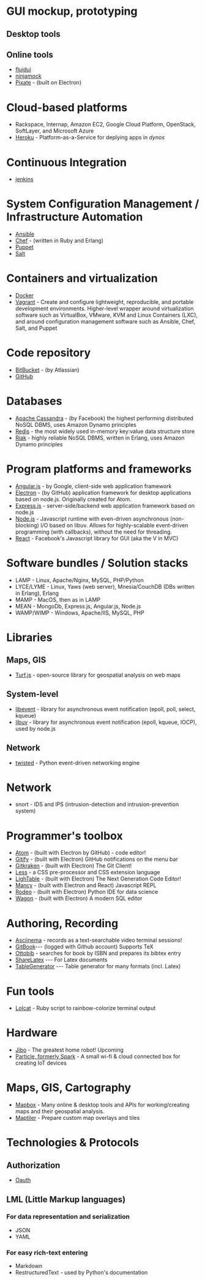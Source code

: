 # GUI mockup, prototyping

## Desktop tools

## Online tools

* [fluidui](https://fluidui.com)
* [ninjamock](https://ninjamock.com)
* [Pixate](http://www.pixate.com/) - (built on Electron)

# Cloud-based platforms
* Rackspace, Internap, Amazon EC2, Google Cloud Platform, OpenStack, SoftLayer, and Microsoft Azure
* [Heroku](https://www.heroku.com/platform) - Platform-as-a-Service for deplying apps in *dynos*

# Continuous Integration

* [jenkins](https://jenkins-ci.org/)

# System Configuration Management / Infrastructure Automation
* [Ansible](http://www.ansible.com/)
* [Chef](https://www.chef.io/chef/) - (written in Ruby and Erlang)
* [Puppet](https://puppetlabs.com/)
* [Salt](http://saltstack.com/)

# Containers and virtualization
* [Docker](https://www.docker.com/)
* [Vagrant](https://www.vagrantup.com/) - Create and configure lightweight, reproducible, and portable development environments. Higher-level wrapper around virtualization software such as VirtualBox, VMware, KVM and Linux Containers (LXC), and around configuration management software such as Ansible, Chef, Salt, and Puppet


# Code repository
* [BitBucket](https://bitbucket.org) - (by Atlassian)
* [GitHub](https://github.com)

# Databases
* [Apache Cassandra](http://cassandra.apache.org/) - (by Facebook) the highest performing distributed NoSQL DBMS, uses Amazon Dynamo principles
* [Redis](http://redis.io/) - the most widely used in-memory key:value data structure store
* [Riak](http://basho.com/products/#riak) - highly reliable NoSQL DBMS, written in Erlang, uses Amazon Dynamo principles

# Program platforms and frameworks

* [Angular.js](https://angularjs.org/) - by Google, client-side web application framework
* [Electron](http://electron.atom.io/) - (by GitHub) application framework for desktop applications based on node.js. Originally created for Atom.
* [Express.js](http://expressjs.com/en/index.html) - server-side/backend web application framework based on node.js
* [Node.js](https://nodejs.org/en/) - Javascript runtime with even-driven asynchronous (non-blocking) I/O based on libuv. Allows for highly-scalable event-driven programming (with callbacks), without the need for threading.
* [React](https://facebook.github.io/react/index.html) - Facebook's Javascript library for GUI (aka the V in MVC)

# Software bundles / Solution stacks

* LAMP - Linux, Apache/Nginx, MySQL, PHP/Python
* LYCE/LYME - Linux, Yaws (web server), Mnesia/CouchDB (DBs written in Erlang), Erlang
* MAMP - MacOS, then as in LAMP
* MEAN - MongoDb, Express.js, Angular.js, Node.js  
* WAMP/WIMP - Windows, Apache/IIS, MySQL, PHP

# Libraries

## Maps, GIS
* [Turf.js](https://www.mapbox.com/analysis/) - open-source library for geospatial analysis on web maps

## System-level
* [libevent](http://libevent.org/) - library for asynchronous event notification (epoll, poll, select, kqueue)
* [libuv](http://libuv.org/) - library for asynchronous event notification (epoll, kqueue, IOCP), used by node.js

## Network
* [twisted](https://twistedmatrix.com/trac/) - Python event-driven networking engine

# Network

* snort - IDS and IPS (intrusion-detection and intrusion-prevention system)

# Programmer's toolbox
* [Atom](http://atom.io) - (built with Electron by GitHub) - code editor!
* [Gitify](http://gitify.io/) - (built with Electron) GitHub notifications on the menu bar
* [Gitkraken](http://www.gitkraken.com/) - (built with Electron) The Git Client!
* [Less](http://lesscss.org/) - a CSS pre-processor and CSS extension language
* [LighTable](http://lighttable.com/) - (built with Electron) The Next Generation Code Editor!
* [Mancy](http://www.mancy-re.pl/) - (built with Electron and React) Javascript REPL
* [Rodeo](http://rodeo.yhat.com/) - (built with Electron) Python IDE for data science
* [Wagon](https://www.wagonhq.com/) - (built with Electron) A modern SQL editor

# Authoring, Recording
* [Asciinema](https://asciinema.org/) - records as a text-searchable video terminal sessions!
* [GitBook](https://www.gitbook.com)--- (logged with Github account) Supports TeX
* [Ottobib](www.ottobib.com) - searches for book by ISBN and prepares its bibtex entry
* [ShareLatex](https://www.sharelatex.com) --- For Latex documents
* [TableGenerator]({www.tablesgenerator.com}) --- Table generator for many formats (incl. Latex)

# Fun tools
* [Lolcat](https://github.com/busyloop/lolcat) - Ruby script to rainbow-colorize terminal output

# Hardware

* [Jibo](https://www.jibo.com) - The greatest home robot! Upcoming
* [Particle, formerly Spark](https://www.particle.io/) - A small wi-fi & cloud connected box for creating IoT devices

# Maps, GIS, Cartography

* [Mapbox](https://www.mapbox.com) - Many online & desktop tools and APIs for working/creating maps and their geospatial analysis.
* [Maptiler](http://www.maptiler.com/) - Prepare custom map overlays and tiles


# Technologies & Protocols

## Authorization
* [Oauth](http://oauth.net/)

## LML (Little Markup languages)
### For data representation and serialization

* JSON
* YAML

### For easy rich-text entering

* Markdown
* RestructuredText - used by Python's documentation
